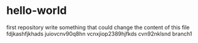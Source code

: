 # hello-world
first repository
write something that could change the content of this file
fdjkashfjkhads
juiovcnv90q8hn
vcnxjiop2389hjfkds
cvn92nklsnd
branch1
